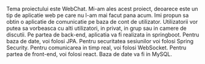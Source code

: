 Tema proiectului este WebChat. Mi-am ales acest proiect, deoarece este un tip de aplicatie web pe care nu l-am mai facut pana acum. Imi propun sa obtin o aplicatie de comunicatie pe baza de cont de utilizator. Utilizatorii vor putea sa vorbeasca cu alti utilizatori, in privat, in grup sau in camere de discutii.
Pe partea de back-end, aplicatia va fi realizata in springboot. Pentru baza de date, voi folosi JPA. Pentru securitatea sesiunilor voi folosi Spring Security. Pentru comunicarea in timp real, voi folosi WebSocket.
Pentru partea de front-end, voi folosi react.
Baza de date va fi in MySQL.
